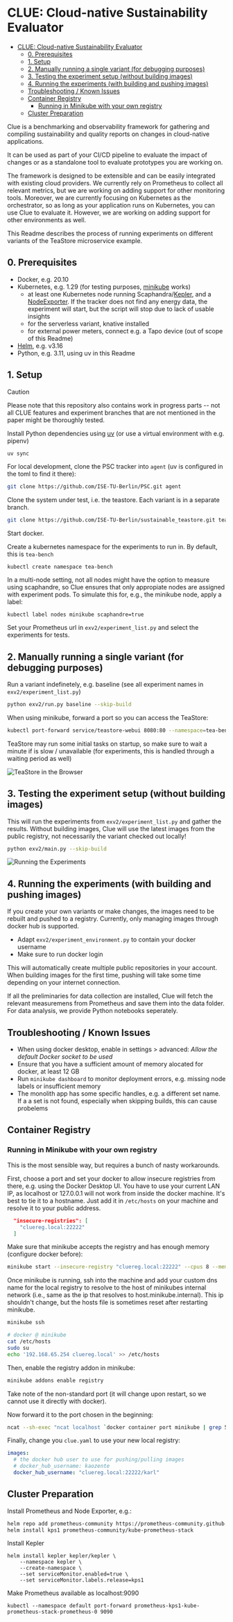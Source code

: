 # CLUE: Cloud-native Sustainability Evaluator

- [CLUE: Cloud-native Sustainability Evaluator](#clue-cloud-native-sustainability-evaluator)
  - [0. Prerequisites](#0-prerequisites)
  - [1. Setup](#1-setup)
  - [2. Manually running a single variant (for debugging purposes)](#2-manually-running-a-single-variant-for-debugging-purposes)
  - [3. Testing the experiment setup (without building images)](#3-testing-the-experiment-setup-without-building-images)
  - [4. Running the experiments (with building and pushing images)](#4-running-the-experiments-with-building-and-pushing-images)
  - [Troubleshooting / Known Issues](#troubleshooting--known-issues)
  - [Container Registry](#container-registry)
    - [Running in Minikube with your own registry](#running-in-minikube-with-your-own-registry)
  - [Cluster Preparation](#cluster-preparation)


Clue is  a benchmarking and observability framework for gathering and compiling sustainability and quality reports on changes in cloud-native applications. 

It can be used as part of your CI/CD pipeline to evaluate the impact of changes or as a standalone tool to evaluate prototypes you are working on.

The framework is designed to be extensible and can be easily integrated with existing cloud providers. We currently rely on Prometheus to collect all relevant metrics, but we are working on adding support for other monitoring tools. 
Moreover, we are currently focusing on Kubernetes as the orchestrator, so as long as your application runs on Kubernetes, you can use Clue to evaluate it. However, we are working on adding support for other environments as well.

This Readme describes the process of running experiments on different variants of the TeaStore microservice example.


## 0. Prerequisites

  * Docker, e.g. 20.10
  * Kubernetes, e.g. 1.29 (for testing purposes, [minikube](https://minikube.sigs.k8s.io/docs/) works)
    * at least one Kubernetes node running Scaphandra/[Kepler](https://sustainable-computing.io/installation/kepler-helm/), and a [NodeExporter](https://observability.thomasriley.co.uk/monitoring-kubernetes/metrics/node-exporter/). If the tracker does not find any energy data, the experiment will start, but the script will stop due to lack of usable insights
    * for the serverless variant, knative installed
    * for external power meters, connect e.g. a Tapo device (out of scope of this Readme)
  * [Helm](https://helm.sh/), e.g. v3.16
  * Python, e.g. 3.11, using uv in this Readme


## 1. Setup

> [!CAUTION]
> Please note that this repository also contains work in progress parts -- not all CLUE features and experiment branches that are not mentioned in the paper might be thoroughly tested.


Install Python dependencies using [uv](https://docs.astral.sh/uv/) (or use a virtual environment with e.g. pipenv)

```bash
uv sync
```

For local development, clone the PSC tracker into `agent` (uv is configured in the toml to find it there):

```bash
git clone https://github.com/ISE-TU-Berlin/PSC.git agent
```

Clone the system under test, i.e. the teastore. Each variant is in a separate branch.

```bash
git clone https://github.com/ISE-TU-Berlin/sustainable_teastore.git teastore
```

Start docker.

Create a kubernetes namespace for the experiments to run in. By default, this is `tea-bench`

```
kubectl create namespace tea-bench
```

In a multi-node setting, not all nodes might have the option to measure using scaphandre, so Clue ensures that only appropiate nodes are assigned with experiment pods. To simulate this for, e.g., the minikube node, apply a label:

```
kubectl label nodes minikube scaphandre=true
```

Set your Prometheus url in `exv2/experiment_list.py` and select the experiments for tests.



## 2. Manually running a single variant (for debugging purposes)

Run a variant indefinetely, e.g. baseline (see all experiment names in `exv2/experiment_list.py`)


```bash
python exv2/run.py baseline --skip-build
```

When using minikube, forward a port so you can access the TeaStore:

```bash
kubectl port-forward service/teastore-webui 8080:80 --namespace=tea-bench
```

TeaStore may run some initial tasks on startup, so make sure to wait a minute if is slow / unavailable (for experiments, this is handled through a waiting period as well)

![TeaStore in the Browser](readme/teastore_jvm.png)



## 3. Testing the experiment setup (without building images)

This will run the experiments from `exv2/experiment_list.py` and gather the results.
Without building images, Clue will use the latest images from the public registry, not necessarily the variant checked out locally!

```bash
python exv2/main.py --skip-build
```

![Running the Experiments](readme/running_experiments.png)

## 4. Running the experiments (with building and pushing images)

If you create your own variants or make changes, the images need to be rebuilt and pushed to a registry. Currently, only managing images through docker hub is supported.

 * Adapt `exv2/experiment_environment.py` to contain your docker username
 * Make sure to run docker login

This will automatically create multiple public repositories in your account. When building images for the first time, pushing will take some time depending on your internet connection.

If all the preliminaries for data collection are installed, Clue will fetch the relevant measuremens from Prometheus and save them into the data folder. For data analysis, we provide Python notebooks seperately.


## Troubleshooting / Known Issues

 * When using docker desktop, enable in settings > advanced: *Allow the default Docker socket to be used*
 * Ensure that you have a sufficient amount of memory alocated for docker, at least 12 GB
 * Run `minikube dashboard` to monitor deployment errors, e.g. missing node labels or insufficient memory
 * The monolith app has some specific handles, e.g. a different set name. If a a set is not found, especially when skipping builds, this can cause probelems


## Container Registry


### Running in Minikube with your own registry

This is the most sensible way, but requires a bunch of nasty workarounds.

First, choose a port and set your docker to allow insecure registries from there, e.g. using the Docker Desktop UI. You have to use your current LAN IP, as localhost or 127.0.0.1 will not work from inside the docker machine. It's best to tie it to a hostname. Just add it in `/etc/hosts` on your machine and resolve it to your public address.

```json
  "insecure-registries": [
    "cluereg.local:22222"
  ]
```

Make sure that minikube accepts the registry and has enough memory (configure docker before):

```bash
minikube start --insecure-registry "cluereg.local:22222" --cpus 8 --memory 12000
```

Once minikube is running, ssh into the machine and add your custom dns name for the local registry to resolve to the host of minikubes internal network (i.e., same as the ip that resolves to host.minikube.internal). This ip shouldn't change, but the hosts file is sometimes reset after restarting minikube.

```bash
minikube ssh

# docker @ minikube
cat /etc/hosts
sudo su
echo '192.168.65.254 cluereg.local' >> /etc/hosts
```


Then, enable the registry addon in minikube:

```sh
minikube addons enable registry
```

Take note of the non-standard port (it will change upon restart, so we cannot use it directly with docker).

Now forward it to the port chosen in the beginning:
```sh
ncat --sh-exec "ncat localhost `docker container port minikube | grep 5000 | grep -E -o  "(\d*)$"`" -l 22222 --keep-open
```

Finally, change you `clue.yaml` to use your new local registry:

```yaml
images:
  # the docker hub user to use for pushing/pulling images
  # docker_hub_username: kaozente
  docker_hub_username: "cluereg.local:22222/karl"
```



## Cluster Preparation

Install Prometheus and Node Exporter, e.g.:

```bash
helm repo add prometheus-community https://prometheus-community.github.io/helm-charts
helm install kps1 prometheus-community/kube-prometheus-stack
```


Install Kepler

```
helm install kepler kepler/kepler \
    --namespace kepler \
    --create-namespace \
    --set serviceMonitor.enabled=true \
    --set serviceMonitor.labels.release=kps1 
```

Make Prometheus available as localhost:9090

```
kubectl --namespace default port-forward prometheus-kps1-kube-prometheus-stack-prometheus-0 9090
```

